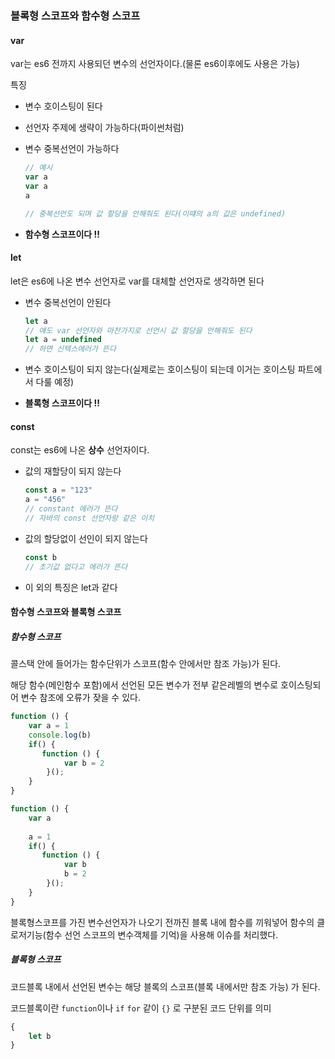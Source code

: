 ### 블록형 스코프와 함수형 스코프

#### var

var는 es6 전까지 사용되던 변수의 선언자이다.(물론 es6이후에도 사용은 가능)

특징

- 변수 호이스팅이 된다

- 선언자 주제에 생략이 가능하다(파이썬처럼)

- 변수 중복선언이 가능하다 

  ```javascript
  // 예시
  var a
  var a
  a
  
  // 중복선언도 되며 값 할당을 안해줘도 된다(이떄의 a의 값은 undefined)
  ```

- **함수형 스코프이다 !!** 

#### let

let은 es6에 나온 변수 선언자로 var를 대체할 선언자로 생각하면 된다

- 변수 중복선언이 안된다

  ```js
  let a
  // 얘도 var 선언자와 마찬가지로 선언시 값 할당을 안해줘도 된다
  let a = undefined
  // 하면 신텍스에러가 뜬다
  ```

- 변수 호이스팅이 되지 않는다(실제로는 호이스팅이 되는데 이거는 호이스팅 파트에서 다룰 예정)

- **블록형 스코프이다 !!** 

####  const

const는 es6에 나온 **상수** 선언자이다.

- 값의 재할당이 되지 않는다

  ```js
  const a = "123"
  a = "456"
  // constant 에러가 뜬다 
  // 자바의 const 선언자랑 같은 이치
  ```

- 값의 할당없이 선인이 되지 않는다

  ```js
  const b
  // 초기값 없다고 에러가 뜬다
  ```

- 이 외의 특징은 let과 같다



#### 함수형 스코프와 블록형 스코프

##### 함수형 스코프

콜스택 안에 들어가는 함수단위가 스코프(함수 안에서만 참조 가능)가 된다.

해당 함수(메인함수 포함)에서 선언된 모든 변수가 전부 같은레벨의 변수로 호이스팅되어 변수 참조에 오류가 잦을 수 있다.

```js
function () {
    var a = 1
    console.log(b)
    if() {
       function () {
        	var b = 2
    	}();
    }
}

function () {
    var a
    
    a = 1
    if() {
       function () {
        	var b
            b = 2
    	}();
    }
}
```



블록형스코프를 가진 변수선언자가 나오기 전까진 블록 내에 함수를 끼워넣어 함수의 클로저기능(함수 선언 스코프의 변수객체를 기억)을 사용해 이슈를 처리했다.

##### 블록형 스코프

코드블록 내에서 선언된 변수는 해당 블록의 스코프(블록 내에서만 참조 가능) 가 된다.

코드블록이란 `function`이나 `if` `for` 같이 `{}` 로 구분된 코드 단위를 의미

```js
{
    let b
}
```
